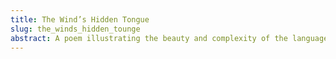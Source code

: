 ```yaml
---
title: The Wind’s Hidden Tongue
slug: the_winds_hidden_tounge
abstract: A poem illustrating the beauty and complexity of the language, woven with imagery of wind and shadow.
---
```

